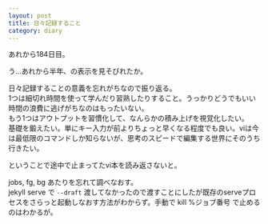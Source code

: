 ```yaml
---
layout: post
title: 日々記録すること
category: diary
---
```


あれから184日目。

う…あれから半年、の表示を見そびれたか。

日々記録することの意義を忘れがちなので振り返る。  
1つは細切れ時間を使って学んだり習熟したりすること。うっかりどうでもいい時間の浪費に逃げがちなのはもったいない。  
もう1つはアウトプットを習慣化して、なんらかの積み上げを視覚化したい。  
基礎を鍛えたい。単にキー入力が前よりちょっと早くなる程度でも良い。viは今は最低限のコマンドしか知らないが、思考のスピードで編集する世界にそのうち行きたい。

ということで途中で止まってたvi本を読み返さないと。

jobs, fg, bg あたりを忘れて調べなおす。  
jekyll serve で `--draft` 渡してなかったので渡すことにしたが既存のserveプロセスをさらっと起動しなおす方法がわからず。手動で kill %ジョブ番号 で止めるのはわかるが。
